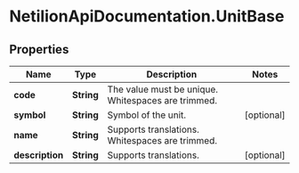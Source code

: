 # NetilionApiDocumentation.UnitBase

## Properties
Name | Type | Description | Notes
------------ | ------------- | ------------- | -------------
**code** | **String** | The value must be unique. Whitespaces are trimmed. | 
**symbol** | **String** | Symbol of the unit. | [optional] 
**name** | **String** | Supports translations. Whitespaces are trimmed. | 
**description** | **String** | Supports translations. | [optional] 



